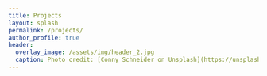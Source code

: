 ```yaml
---
title: Projects
layout: splash
permalink: /projects/
author_profile: true
header:
  overlay_image: /assets/img/header_2.jpg
  caption: Photo credit: [Conny Schneider on Unsplash](https://unsplash.com/photos/a-blue-abstract-background-with-lines-and-dots-pREq0ns_p_E)
---
```

